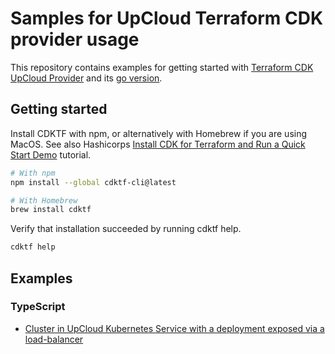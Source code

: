 # Samples for UpCloud Terraform CDK provider usage

This repository contains examples for getting started with [Terraform CDK UpCloud Provider](https://github.com/cdktf/cdktf-provider-upcloud) and its [go version](https://github.com/cdktf/cdktf-provider-upcloud-go).

## Getting started

Install CDKTF with npm, or alternatively with Homebrew if you are using MacOS. See also Hashicorps [Install CDK for Terraform and Run a Quick Start Demo](https://learn.hashicorp.com/tutorials/terraform/cdktf-install?in=terraform/cdktf) tutorial. 

```sh
# With npm
npm install --global cdktf-cli@latest

# With Homebrew
brew install cdktf
```

Verify that installation succeeded by running cdktf help.

```sh
cdktf help
```

## Examples

### TypeScript

- [Cluster in UpCloud Kubernetes Service with a deployment exposed via a load-balancer](./typescript/upcloud-kubernetes-service/README.md)